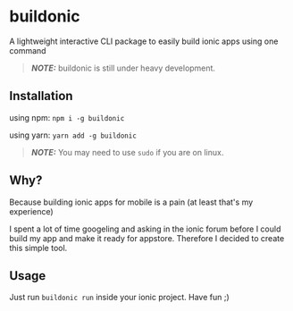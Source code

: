 # buildonic

A lightweight interactive CLI package to easily build ionic apps using one command

> **_NOTE:_**  buildonic is still under heavy development.

## Installation

using npm: `npm i -g buildonic`

using yarn: `yarn add -g buildonic`

 > **_NOTE:_**  You may need to use `sudo` if you are on linux.
 
## Why?

Because building ionic apps for mobile is a pain (at least that's my experience)

I spent a lot of time googeling and asking in the ionic forum before I could build my app and make it ready for appstore. Therefore I decided to create this simple tool.


## Usage

Just run `buildonic run` inside your ionic project. Have fun ;)
